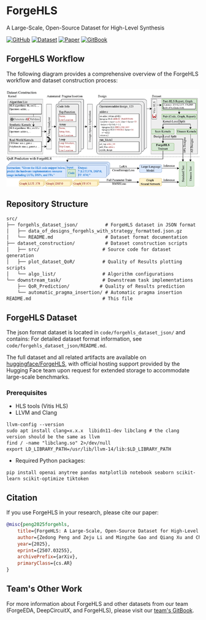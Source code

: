 # ForgeHLS
A Large-Scale, Open-Source Dataset for High-Level Synthesis

[![GitHub](https://img.shields.io/badge/GitHub-Repository-blue?logo=github)](https://github.com/zedong-peng/ForgeHLS)
[![Dataset](https://img.shields.io/badge/🤗%20Hugging%20Face-Dataset-yellow)](https://huggingface.co/datasets/zedongpeng/forgehls)
[![Paper](https://img.shields.io/badge/arXiv-2507.03255-red)](https://arxiv.org/abs/2507.03255)
[![GitBook](https://img.shields.io/badge/GitBook-Documentation-green)](https://zeju.gitbook.io/lcm-team)

## ForgeHLS Workflow

The following diagram provides a comprehensive overview of the ForgeHLS workflow and dataset construction process:

<div align="center">
  <img src="docs/ForgeHLS_workflow.drawio.png" alt="ForgeHLS Workflow Diagram" style="max-width: 100%; height: auto;">
</div>

## Repository Structure

```
src/
├── forgehls_dataset_json/          # ForgeHLS dataset in JSON format
│   ├── data_of_designs_forgehls_with_strategy_formatted.json.gz
│   └── README.md                   # Dataset format documentation
├── dataset_construction/           # Dataset construction scripts
│   ├── src/                       # Source code for dataset generation
│   ├── plot_dataset_QoR/          # Quality of Results plotting scripts
│   └── algo_list/                 # Algorithm configurations
└── downstream_task/               # Downstream task implementations
    ├── QoR_Prediction/           # Quality of Results prediction
    └── automatic_pragma_insertion/ # Automatic pragma insertion
README.md                          # This file
```

## ForgeHLS Dataset

The json format dataset is located in `code/forgehls_dataset_json/` and contains: For detailed dataset format information, see `code/forgehls_dataset_json/README.md`.

The full dataset and all related artifacts are available on [huggingface/ForgeHLS](https://huggingface.co/datasets/zedongpeng/forgehls), with official hosting support provided by the Hugging Face team upon request for extended storage to accommodate large-scale benchmarks.


### Prerequisites

- HLS tools (Vitis HLS)
- LLVM and Clang
```
llvm-config --version
sudo apt install clang=x.x.x  libidn11-dev libclang # the clang version should be the same as llvm
find / -name "libclang.so" 2>/dev/null
export LD_LIBRARY_PATH=/usr/lib/llvm-14/lib:$LD_LIBRARY_PATH
```
- Required Python packages:
```
pip install openai anytree pandas matplotlib notebook seaborn scikit-learn scikit-optimize tiktoken
```

## Citation

If you use ForgeHLS in your research, please cite our paper:

```bibtex
@misc{peng2025forgehls,
    title={ForgeHLS: A Large-Scale, Open-Source Dataset for High-Level Synthesis},
    author={Zedong Peng and Zeju Li and Mingzhe Gao and Qiang Xu and Chen Zhang and Jieru Zhao},
    year={2025},
    eprint={2507.03255},
    archivePrefix={arXiv},
    primaryClass={cs.AR}
}
```

## Team's Other Work

For more information about ForgeHLS and other datasets from our team (ForgeEDA, DeepCircuitX, and ForgeHLS), please visit our [team's GitBook](https://zeju.gitbook.io/lcm-team).
